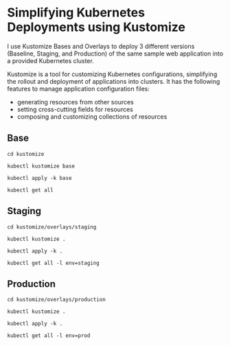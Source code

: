 # Simplifying Kubernetes Deployments using Kustomize

 I use Kustomize Bases and Overlays to deploy 3 different versions (Baseline, Staging, and Production) of the same sample web application into a provided Kubernetes cluster. 

Kustomize is a tool for customizing Kubernetes configurations, simplifying the rollout and deployment of applications into clusters. It has the following features to manage application configuration files:

- generating resources from other sources
- setting cross-cutting fields for resources
- composing and customizing collections of resources


## Base

`cd kustomize`

`kubectl kustomize base`

`kubectl apply -k base`

`kubectl get all`



## Staging
`cd kustomize/overlays/staging`

`kubectl kustomize .`

`kubectl apply -k .`

`kubectl get all -l env=staging`

## Production

`cd kustomize/overlays/production`

`kubectl kustomize .`

`kubectl apply -k .`

`kubectl get all -l env=prod`
